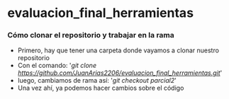 # evaluacion_final_herramientas

### Cómo clonar el repositorio y trabajar en la rama

  * Primero, hay que tener una carpeta donde vayamos a clonar nuestro repositorio
  * Con el comando: '_git clone https://github.com/JuanArias2206/evaluacion_final_herramientas.git_'
  * luego, cambiamos de rama así: '_git checkout parcial2_'
  * Una vez ahí, ya podemos hacer cambios sobre el código
